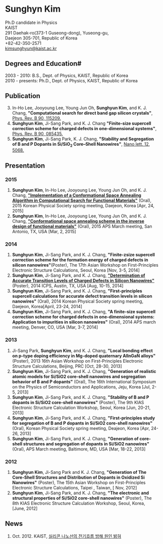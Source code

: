 # Sunghyn Kim

Ph.D candidate in Physics   
KAIST   
291 Daehak-ro(373-1 Guseong-dong), Yuseong-gu,   
Daejeon 305-701, Republic of Korea   
+82-42-350-2571   
kimsunghyun@kaist.ac.kr   

## Degrees and Education#

2003 - 2010: B.S., Dept. of Physics, KAIST, Republic of Korea  
2010 - presents: Ph.D., Dept. of Physics, KAIST, Republic of Korea

## Publication
3.  In-Ho Lee, Jooyoung Lee, Young Jun Oh, **Sunghyun Kim**, and K. J. Chang, **"Computational search for direct band gap silicon crystals"**, [Phys. Rev. B 90, 115209.](http://journals.aps.org/prb/abstract/10.1103/PhysRevB.90.115209)   
2.  **Sunghyun Kim**, Ji-Sang Park, and K. J. Chang **"Finite-size supercell correction scheme for charged defects in one-dimensional systems"**, [Phys. Rev. B 90, 085435.](http://journals.aps.org/prb/abstract/10.1103/PhysRevB.90.085435)   
1.  **Sunghyun Kim**, Ji-Sang Park, K. J. Chang, **"Stability and Segregation of B and P Dopants in Si/SiO<sub>2</sub> Core–Shell Nanowires"**, [Nano lett. 12, 5068.](http://pubs.acs.org/doi/abs/10.1021/nl3013924)    

## Presentation
### 2015
1. **Sunghyun Kim**, In-Ho Lee, Jooyoung Lee, Young Jun Oh, and K. J. Chang, [**"Implementation of a Conformational Space Annealing Algorithm in Computational Search for Functional Materials"**](http://www.kps.or.kr/data/2015springht/D8-%EC%9D%91%EC%A7%91.htm) (Oral), 2015 Korean Physical Society spring meeting, Daejeon, Korea [Apr, 24, 2015]
1. **Sunghyun Kim**, In-Ho Lee, Jooyoung Lee, Young Jun Oh, and K. J. Chang, [**"Conformational space annealing scheme in the inverse design of functional materials"**](http://meetings.aps.org/Meeting/MAR15/Session/A16.3) (Oral), 2015 APS March meeting, San Antonio, TX, USA [Mar, 2, 2015]

### 2014
1. **Sunghyun Kim**, Ji-Sang Park, and K. J. Chang, **"Finite-zsize supercell correction scheme for the formation energy of charged defects in silicon nanowires"**(Poster), The 17th Asian Workshop on First-Principles Electronic Structure Calculations, Seoul, Korea [Nov, 3-5, 2014]
1. **Sunghyun Kim**, Ji-Sang Park, and K. J. Chang, [**"Determination of Accurate Transition Levels of Charged Defects in Silicon Nanowires"**](http://icps2014.sched.org/list/descriptions/#.VBKUn2NaXy0) (Poster), 2014 ICPS, Austin, TX, USA [Aug, 10-15, 2014]  
1. **Sunghyun Kim**, Ji-Sang Park, and K. J. Chang, **"First-principles supercell calculations for accurate defect
transition levels in silicon nanowires"** (Oral), 2014 Korean Physical Society spring meeting, Daejeon, Korea[April, 23-24, 2014]  
1. **Sunghyun Kim**, Ji-Sang Park, and K. J. Chang, **"A finite-size supercell correction scheme for charged defects in one-dimensional systems: Application to impurities in silicon nanowires"** (Oral), 2014 APS march meeting, Denver, CO, USA [Mar, 3-7, 2014]  

### 2013
1. Ji-Sang Park, **Sunghyun Kim**, and K. J. Chang, **"Local bonding effect on p-type doping efficiency in Mg-doped quaternary AlInGaN alloys"** (Poster), 2013 16th Asian Workshop on First-Principles Electronic Structure Calculations, Beijing, PRC [Oct, 28-30, 2013]  
1. **Sunghyun Kim**, Ji-Sang Park, and K. J. Chang, **"Generation of realistic atomic models for Si/SiO2 core-shell nanowires and segregation behavior of B and P dopants"** (Oral), The 16th International Symposium on the Physics of Semiconductors and Applications, Jeju, Korea [Jul, 2-5, 2013]  
1. **Sunghyun Kim**, Ji-Sang Park, and K. J. Chang, **"Stability of B and P dopants in Si/SiO2 core-shell nanowires"** (Poster), The 9th KIAS Electronic Structure Calculation Workshop, Seoul, Korea [Jun, 20-21, 2013]  
1. **Sunghyun Kim**, Ji-Sang Park, and K. J. Chang, **"First-principles study for segregation of B and P dopants in Si/SiO2 core-shell nanowires"** (Oral), Korean Physical Society spring meeting, Deajeon, Korea [Apr, 24-26, 2013]  
1. **Sunghyun Kim**, Ji-Sang Park, and K. J. Chang, **"Generation of core-shell structures and segregation of dopants in Si/SiO2 nanowires"** (Oral), APS March meeting, Baltimore, MD, USA [Mar, 18-22, 2013]  

### 2012

1. **Sunghyun Kim**, Ji-Sang Park  and K. J. Chang, **"Generation of The Core-Shell Structures and Distribution of Dopants in Oxidized Si Nanowires"** (Poster), The 15th Asian Workshop on First-Principles Electronic Structure Calculations, Taipei , Taiwan, [ Nov, 2012]
1. **Sunghyun Kim**, Ji-Sang Park, and K. J. Chang, **"The electronic and structural properties of Si/SiO2 core-shell nanowires"** (Poster), The 8th KIAS Electronic Structure Calculation Workshop, Seoul, Korea, [June, 2012]


## News
1. Oct. 2012. KAIST, [실리콘 나노선의 전기흐름 방해 원인 밝혀](http://app.yonhapnews.co.kr/YNA/Basic/article/new_search/YIBW_showSearchArticle_New.aspx?&contents_id=AKR20121022100500063)

